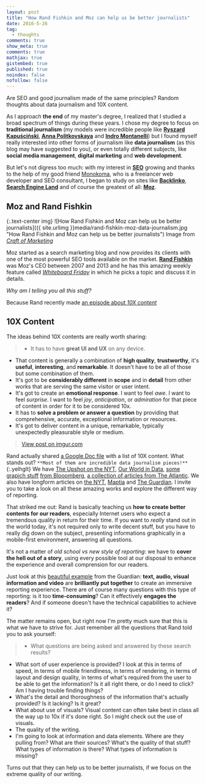 ```yaml
---
layout: post
title: "How Rand Fishkin and Moz can help us be better journalists"
date: 2016-5-26
tag:
  - thoughts
comments: true
show_meta: true
comments: true
mathjax: true
gistembed: true
published: true
noindex: false
nofollow: false
---
```


Are SEO and good journalism made of the same principles? Random thoughts about data journalism and 10X content.

<!--more-->

As I approach **the end** of my master's degree, I realized that I studied a broad spectrum of things during these years. I chose my degree to focus on **traditional journalism** (my models were incredible people like [**Ryszard Kapuściński**](https://en.wikipedia.org/wiki/Ryszard_Kapu%C5%9Bci%C5%84ski), [**Anna Politkovskaya**](https://en.wikipedia.org/wiki/Anna_Politkovskaya) and [**Indro Montanelli**](https://en.wikipedia.org/wiki/Indro_Montanelli)) but I found myself really interested into other forms of journalism like **data journalism** (as this blog may have suggested to you), or even totally different subjects, like **social media management**, **digital marketing** and **web development**. 

But let's not digress too much: with my interest in [**SEO**](https://en.wikipedia.org/wiki/Search_engine_optimization) growing and thanks to the help of my good friend [Monokoma](http://www.wearecomplicated.net/), who is a freelancer web developer and SEO consultant, I began to study on sites like [**Backlinko**](http://backlinko.com/), [**Search Engine Land**](http://searchengineland.com/) and of course the greatest of all: [**Moz**](https://moz.com/blog). 

## Moz and Rand Fishkin 

{:.text-center img}
![How Rand Fishkin and Moz can help us be better journalists]({{ site.urlimg }}media/rand-fishkin-moz-data-journalism.jpg "How Rand Fishkin and Moz can help us be better journalists") Image from [*Craft of Marketing*](http://craftofmarketing.com/rand-fishkin/)

Moz started as a search marketing blog and now provides its clients with one of the most powerful SEO tools available on the market. [**Rand Fishkin**](https://moz.com/about/team/randfish) was Moz's CEO between 2007 and 2013 and he has this amazing weekly feature called [*Whiteboard Friday*](https://moz.com/blog/category/whiteboard-friday) in which he picks a topic and discuss it in details.

*Why am I telling you all this stuff?*

Because Rand recently made [an episode about *10X content*](https://moz.com/blog/how-to-create-10x-content-whiteboard-friday)

## 10X Content

The ideas behind 10X contents are really worth sharing:

> * It has to have **great UI and UX** on any device.
* That content is generally a combination of **high quality**, **trustworthy**, it's **useful**, **interesting**, and **remarkable**. It doesn't have to be all of those but some combination of them.
* It's got to be **considerably different** in **scope** and in **detail** from other works that are serving the same visitor or user intent.
* It's got to create an **emotional response**. I want to feel *awe*. I want to feel *surprise*. I want to feel *joy*, *anticipation*, or *admiration* for that piece of content in order for it to be considered 10x.
* It has to **solve a problem or answer a question** by providing that comprehensive, accurate, exceptional information or resources.
* It's got to deliver content in a unique, remarkable, typically unexpectedly pleasurable style or medium.

<blockquote class="imgur-embed-pub" lang="en" data-id="qLZ3eDr"><a href="//imgur.com/qLZ3eDr">View post on imgur.com</a></blockquote><script async src="//s.imgur.com/min/embed.js" charset="utf-8"></script>

Rand actually shared [a Google Doc file](https://docs.google.com/document/d/1Z2CSidq-6fxOY1YJLu-MY-DdTqWKiSL4gsuSGVC42r0/edit) with a list of 10X content. What stands out? `**Most of them are incredible data journalism pieces!**`{:.yelhglt} We have [The Upshot on the NYT](http://www.nytimes.com/interactive/2015/05/28/upshot/you-draw-it-how-family-income-affects-childrens-college-chances.html?_r=0), [Our World in Data](https://ourworldindata.org/war-and-peace-before-1945/), [some](http://www.bloomberg.com/graphics/2015-pace-of-social-change/) [grapich stuff](http://www.bloomberg.com/graphics/2015-whats-warming-the-world/) [from Blooomberg](http://www.bloomberg.com/graphics/2015-paul-ford-what-is-code/), [a collection of articles from The Atlantic](http://www.theatlantic.com/national/archive/2014/05/slightly-more-than-100-fantastic-pieces-of-journalism/284564/). We also have longform articles on [the NYT](http://www.nytimes.com/projects/2012/snow-fall/#/?part=tunnel-creek), [Maptia](https://maptia.com/anuarpatjane/stories/in-search-of-whales) and [The Guardian](https://www.theguardian.com/technology/2016/apr/12/the-dark-side-of-guardian-comments). I invite you to take a look on all these amazing works and explore the different way of reporting.

That striked me out: Rand is basically teaching us **how to create better contents for our readers**, especially Internet users who expect a tremendous quality in return for their time. If you want to *really* stand out in the world today, it's not required only to write decent stuff, but you have to really dig down on the subject, presenting informations graphically in a mobile-first environment, answering all questions.

It's not a matter of *old school vs new style of reporting*: we have to **cover the hell out of a story**, using every possible tool at our disposal to enhance the experience and overall comprension for our readers.

Just look at this [beautiful example](http://www.theguardian.com/world/interactive/2013/may/26/firestorm-bushfire-dunalley-holmes-family) from the Guardian: **text, audio, visual information and video** are **brilliantly put together** to create an immersive reporting experience. There are of course many questions with this type of reporting: is it too **time-consuming**? Can it effectively **engages the readers**? And if someone doesn't have the technical capabilities to achieve it?

The matter remains open, but right now I'm pretty much sure that this is what we have to strive for. Just remember all the questions that Rand told you to ask yourself:

> * What questions are being asked and answered by these search results?
* What sort of user experience is provided? I look at this in terms of speed, in terms of mobile friendliness, in terms of rendering, in terms of layout and design quality, in terms of what's required from the user to be able to get the information? Is it all right there, or do I need to click? Am I having trouble finding things?
* What's the detail and thoroughness of the information that's actually provided? Is it lacking? Is it great?
* What about use of visuals? Visual content can often take best in class all the way up to 10x if it's done right. So I might check out the use of visuals.
* The quality of the writing.
* I'm going to look at information and data elements. Where are they pulling from? What are their sources? What's the quality of that stuff? What types of information is there? What types of information is missing?

Turns out that they can help us to be better journalists, if we focus on the extreme quality of our writing.


